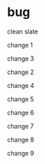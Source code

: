 # bug

clean slate

change 1

change 3

change 2

change 4

change 5

change 6

change 7

change 8

change 9
